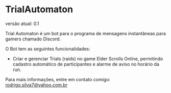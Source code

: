 # TrialAutomaton


versão atual: 0.1

Trial Automaton é um bot para o programa de mensagens instantâneas para gamers chamado Discord.

O Bot tem as seguintes funcionalidades:

 - Criar e gerenciar Trials (raids) no game Elder Scrolls Online, permitindo cadastro automático de participantes e alarme de aviso no horário da run.

Para mais informações, entre em contato comigo: rodrigo.silva7@yahoo.com.br
